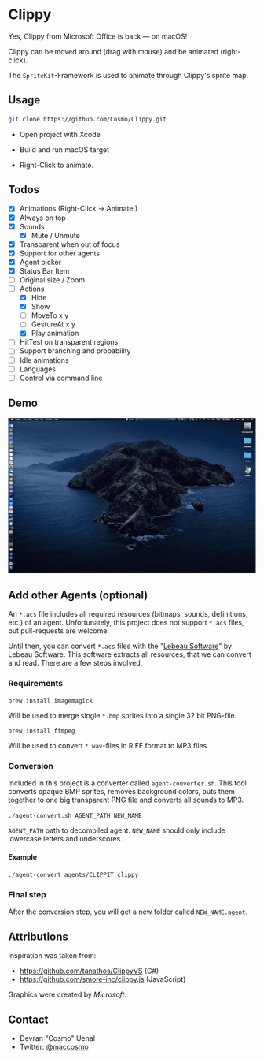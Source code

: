 # Clippy

Yes, Clippy from Microsoft Office is back — on macOS!

Clippy can be moved around (drag with mouse) and be animated (right-click).

The `SpriteKit`-Framework is used to animate through Clippy's sprite map.

## Usage

```sh
git clone https://github.com/Cosmo/Clippy.git
```

* Open project with Xcode
* Build and run macOS target

* Right-Click to animate.

## Todos

* [x] Animations (Right-Click → Animate!)
* [x] Always on top
* [x] Sounds
  * [x] Mute / Unmute
* [x] Transparent when out of focus
* [x] Support for other agents
* [x] Agent picker 
* [x] Status Bar Item
* [ ] Original size / Zoom
* [ ] Actions
  * [x] Hide
  * [x] Show
  * [ ] MoveTo x y
  * [ ] GestureAt x y
  * [x] Play animation
* [ ] HitTest on transparent regions
* [ ] Support branching and probability
* [ ] Idle animations
* [ ] Languages
* [ ] Control via command line

## Demo

![Demo](https://github.com/Cosmo/Clippy/blob/master/Clippy.gif?raw=true)

## Add other Agents (optional)

An `*.acs` file includes all required resources (bitmaps, sounds, definitions, etc.) of an agent.
Unfortunately, this project does not support `*.acs` files, but pull-requests are welcome.
 
Until then, you can convert `*.acs` files with the "[Lebeau Software](http://www.lebeausoftware.org/software/decompile.aspx)" by  Lebeau Software.
This software extracts all resources, that we can convert and read.
There are a few steps involved.

### Requirements

```
brew install imagemagick
```
Will be used to merge single `*.bmp` sprites into a single 32 bit PNG-file. 


```
brew install ffmpeg
```
Will be used to convert `*.wav`-files in RIFF format to MP3 files.

### Conversion

Included in this project is a converter called `agent-converter.sh`.
This tool converts opaque BMP sprites, removes background colors, puts them together to one big transparent PNG file and converts all sounds to MP3. 

`./agent-convert.sh AGENT_PATH NEW_NAME`

`AGENT_PATH` path to decompiled agent.
`NEW_NAME` should only include lowercase letters and underscores.

#### Example

`./agent-convert agents/CLIPPIT clippy`

### Final step

After the conversion step, you will get a new folder called `NEW_NAME.agent`.


## Attributions

Inspiration was taken from:

* https://github.com/tanathos/ClippyVS (C#)
* https://github.com/smore-inc/clippy.js (JavaScript)

Graphics were created by *Microsoft*.

## Contact

* Devran "Cosmo" Uenal
* Twitter: [@maccosmo](http://twitter.com/maccosmo)
